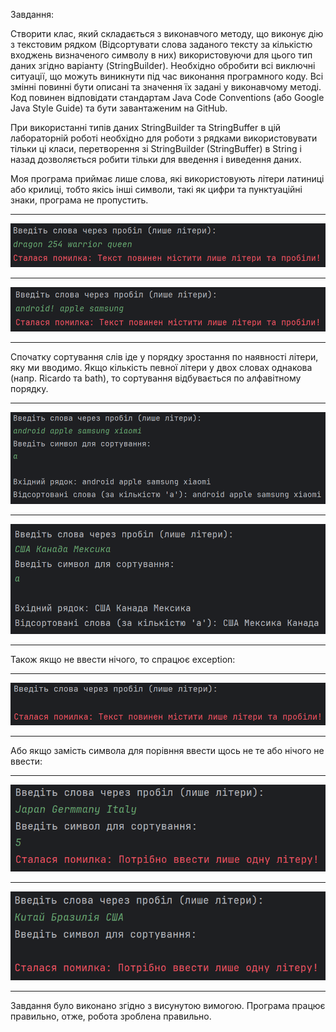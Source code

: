 Завдання:

Створити клас, який складається з виконавчого методу, що виконує дію з текстовим рядком (Відсортувати слова заданого тексту за кількістю входжень визначеного символу в них) використовуючи для цього тип даних згідно варіанту (StringBuilder). Необхідно обробити всі виключні ситуації, що можуть виникнути під час виконання програмного коду. Всі змінні повинні бути описані та значення їх задані у виконавчому методі. Код повинен відповідати стандартам Java Code Conventions (або Google Java Style Guide) та бути завантаженим на GitHub.

При використанні типів даних StringBuilder та StringBuffer в цій лабораторній роботі необхідно для роботи з рядками використовувати тільки ці класи, перетворення зі StringBuilder (StringBuffer) в String і назад дозволяється робити тільки для введення і виведення даних.

Моя програма приймає лише слова, які використовують літери латиниці або крилиці, тобто якісь інші символи, такі як цифри та пунктуаційні знаки, програма не пропустить.

---

![](images/img_1.png)

---

![](images/img_2.png)

---


Спочатку сортування слів іде у порядку зростання по наявності літери, яку ми вводимо. Якщо кількість певної літери у двох словах однакова (напр. Ricardo та bath), то сортування відбувається по алфавітному порядку.

---

![](images/img.png)

---

![](images/img_5.png)

---

Також якщо не ввести нічого, то спрацює exception:

---

![](images/img_3.png)

---

Або якщо замість символа для порівння ввести щось не те або нічого не ввести:


---

![](images/img_6.png)

---

![](images/img_4.png)

---

Завдання було виконано згідно з висунутою вимогою. Програма працює правильно, отже, робота зроблена правильно.